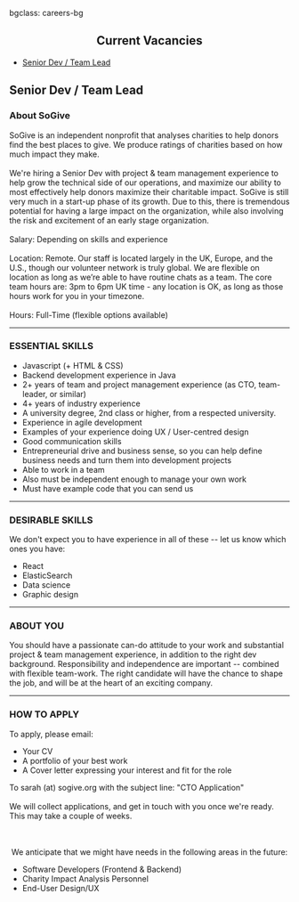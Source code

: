 bgclass: careers-bg

<div class="careers-bg">
</div>

<div class="col-md-12">
	<center>
		<H2>Current Vacancies</H2>
	</center>
</div>

<div class="col-md-12">
	<div class="col-md-offset-2 col-md-8">
		<ul class="nav nav-tabs" role="tablist">
			<li role="presentation" class="active">
				<a href="#senior-dev--team-lead" aria-controls="senior-dev--team-lead" role="tab" data-toggle="tab">Senior Dev / Team Lead</a>
			</li>
		</ul>
		<div class="tab-content">
			<div id="Director" class="tab-pane fade in active" role="tabpanel">
				<H2>Senior Dev / Team Lead</H2>
				<H3>About SoGive</H3>
				<span class="font-18 black-font">
					SoGive is an independent nonprofit that analyses charities to help donors find the best places to give. We produce ratings of charities based on how much impact they make.
					<br>
					<br>
					We're hiring a Senior Dev with project & team management experience to help grow the technical side of our operations, and maximize our ability to most effectively help donors maximize their charitable impact. SoGive is still very much in a start-up phase of its growth. Due to this, there is tremendous potential for having a large impact on the organization, while also involving the risk and excitement of an early stage organization.
					<br>
					<br>
					Salary: Depending on skills and experience
					<br>
					<br>
					Location: Remote. Our staff is located largely in the UK, Europe, and the U.S., though our volunteer network is truly global. We are flexible on location as long as we’re able to have routine chats as a team. The core team hours are: 3pm to 6pm UK time - any location is OK, as long as those hours work for you in your timezone.
					<br>
					<br>
					Hours: Full-Time (flexible options available)
				</span>
				<hr>
				<H3>ESSENTIAL SKILLS</H3>
				<span class="font-18 black-font">
					<ul class="font-18 black-font">
						<li>
							Javascript (+ HTML & CSS)
						</li>
						<li>
							Backend development experience in Java
						</li>
						<li>
							2+ years of team and project management experience (as CTO, team-leader, or similar)
						</li>
						<li>
							4+ years of industry experience
						</li>
						<li>
							A university degree, 2nd class or higher, from a respected university. 
						</li>
						<li>
							Experience in agile development
						</li>
						<li>
							Examples of your experience doing UX / User-centred design
						</li>
						<li>
							Good communication skills
						</li>
						<li>
							Entrepreneurial drive and business sense, so you can help define business needs and turn them into development projects
						</li>
						<li>
							Able to work in a team
						</li>
						<li>
							Also must be independent enough to manage your own work
						</li>
						<li>
							Must have example code that you can send us
						</li>
					</ul>
				</span>
								<hr>
				<H3>DESIRABLE SKILLS</H3>
				<span class="font-18 black-font">
					We don't expect you to have experience in all of these -- let us know which ones you have:
					<ul class="font-18 black-font">
						<li>
							React
						</li>
						<li>
							ElasticSearch
						</li>
						<li>
							Data science
						</li>
						<li>
							Graphic design
						</li>
					</ul>
				</span>
				<hr>
				<H3>ABOUT YOU</H3>
				<span class="font-18 black-font">
					You should have a passionate can-do attitude to your work and substantial project & team management experience, in addition to the right dev background. Responsibility and independence are important -- combined with flexible team-work. The right candidate will have the chance to shape the job, and will be at the heart of an exciting company.
				</span>
				<hr>
				<H3>HOW TO APPLY</H3>
				<span class="font-18 black-font">
					To apply, please email:
					<ul class="font-18 black-font">
						<li>
							Your CV
						</li>
						<li>
							A portfolio of your best work
						</li>
						<li>
							A Cover letter expressing your interest and fit for the role
						</li>
					</ul>
					To <span class='email' name='sarah' domain='sogive.org'>sarah (at) sogive.org</span> with the subject line: "CTO Application"
					<br>
					<br>
					We will collect applications, and get in touch with you once we're ready. This may take a couple of weeks.
				</span>
			</div>
		</div>
		<br>
		<br>
		<p class="sogive-text-body">
			<center>
				We anticipate that we might have needs in the following areas in the future:
			</center>
			<ul>
				<li>
					Software Developers (Frontend &amp; Backend)
				</li>
				<li>
					Charity Impact Analysis Personnel
				</li>
				<li>
					End-User Design/UX
				</li>
			</ul>
		</p>
		<!-- <ul class="nav nav-tabs" role="tablist">
			<li role="presentation" class="active">
				<a href="#Director" aria-controls="Director" role="tab" data-toggle="tab">Director</a>
			</li>
			<li role="presentation">
				<a href="#Senior-Analyst" aria-controls="Senior-Analyst" role="tab" data-toggle="tab">Senior Analyst</a>
			</li>
		</ul>
		<div class="tab-content">
			<div id="Director" class="tab-pane fade in active" role="tabpanel">
				<H2>Director of SoGive</H2>
				<H3>About SoGive</H3>
				<span class="font-18 black-font">
					SoGive is a volunteer-driven organisation which <b>analyses charities</b> and makes that analysis freely available on our website. Our mission is to help donors do more good with their donations.
					<br>
					<br>
					Our analytical method involves applying what we call the <b>SoGive two-question method</b>, a charity analysis approach which focuses on cost-effectiveness.
					<br>
					<br>
					Our approach has similarities with that followed by charity analysis organisations like GiveWell and Founders Pledge.
					<br>
					<br>
					We differentiate by applying a rating to a <b>very broad range</b> of charities, covering almost all of the large charities in the UK, many small charities and several internationally.
					<br>
					<br>
					We currently move over <b>£1m</b> pa, most of which comes from a very small number of major donors. We also provide some support to fundraising events. We plan to grow this donor base.
					<br>
					<br>
					Our <b>key priorities</b> for the next 12 months are transforming our website, continuing to expand our (already substantial) analysis of charities, reaching more donors, and continuing to strengthen our team of volunteer analysts.
				</span>
				<hr>
				<H3>What the role will involve</H3>
				<span class="font-18 black-font">
					<ul class="font-18 black-font">
						<li>
							Set and manage strategic direction; strategy to be created with input from SoGive’s founder Sanjay Joshi, and in consultation with the wider SoGive team. This includes developing/improving processes for assessing SoGive’s own impact
						</li>
						<li>
							Oversee analysis work, including SoGive’s broad and shallow charity analysis, SoGive’s in-depth charity/intervention/cause area analysis, and SoGive’s moral weights analysis. Strengthen existing processes for ensuring consistency of analysis quality, writing style, and how the information is presented on the SoGive website
						</li>
						<li>
							Overseeing the analysis work also involves overseeing the SoGive charity analysis volunteer team; currently c15 volunteers working 1 day per week
						</li>
						<li>
							Maintain relationships with the handful of major donors and partner organisations whose donations are influenced by SoGive’s analysis; ensure that donations made achieve excellent impact to the maximum extent possible
						</li>
						<li>
							Maintain relationships with other charity analysis organisations
						</li>
						<li>
							Oversee outreach work, including oversight of digital marketing work, email outreach, and PR
						</li>
						<li>
							Oversee, and (at first) perform operational tasks, including financial management, and governance tasks relating to SoGive’s yet-to-be-created charity entity
						</li>
						<li>
							Anticipate future staffing needs and fundraise to meet them
						</li>
					</ul>
				</span>
				<hr>
				<H3>Experience</H3>
				<span class="font-18 black-font">
					<table class="career-table">
						<tr class="header-row career-table">
							<th class="career-table">
								Requirement
							</th>
							<th class="career-table">
								Essential
							</th>
							<th class="career-table">
								Desirable
							</th>
						</tr>
						<tr class="career-table">
							<td class="career-table">
								Strong project execution capability
							</td>
							<td class="career-table">
								Ability to talk about past projects delivered credibly
							</td>
							<td class="career-table">
								Robust track record of senior experience delivering several projects to a high standard
							</td>
						</tr>
						<tr class="career-table">
							<td class="career-table">
								Person management skills
							</td>
							<td class="career-table">
								Apitude for providing leadership
							</td>
							<td class="career-table">
								Strong experience managing many staff and/or volunteers
							</td>
						</tr>
						<tr class="career-table">
							<td class="career-table">
								Client management skills
							</td>
							<td class="career-table">
								Credible in a formal meeting setting, able to understand the needs of high net worth people
							</td>
							<td class="career-table">
								Experienced in managing critical client relationships at a senior level
							</td>
						</tr>
						<tr  class="career-table">
							<td  class="career-table">
								Analytical skills
							</td>
							<td  class="career-table">
								Ability to understand nuanced analytical concepts having had them explained; ability to discuss analysis credibly when internal experts provide the thought leadership. Know when to defer to internal experts
							</td>
							<td  class="career-table">
								Strong analytical thought leadership; ability to guide on nuanced topics like RCTs, meta-studies; ability to use your own thought leadership to identify an analytical path where it’s not clear; strong judgement
							</td>
						</tr>
						<tr  class="career-table">
							<td  class="career-table">
								Fundraising ability
							</td>
							<td  class="career-table">
								-
							</td>
							<td  class="career-table">
								Experience applying for and receiving funds
							</td>
						</tr>
						<tr  class="career-table">
							<td  class="career-table">
								Ability to grow an organisation
							</td>
							<td  class="career-table">
								-
							</td>
							<td  class="career-table">
								Strong past experience of growing an organisation, preferably including experience of founding a successful startup
							</td>
						</tr>
						<tr  class="career-table">
							<td  class="career-table">
								Website development/design/UX
							</td>
							<td  class="career-table">
								-
							</td>
							<td  class="career-table">
								Some knowledge of User Experience (UX) or design would add value
							</td>
						</tr>
						<tr  class="career-table">
							<td  class="career-table">
								Digital marketing
							</td>
							<td  class="career-table">
								-
							</td>
							<td  class="career-table">
								Some knowledge of google ads or other digital marketing would add value
							</td>
						</tr>
						<tr  class="career-table">
							<td  class="career-table">
								Ability to work with a broad international team
							</td>
							<td  class="career-table">
								-
							</td>
							<td  class="career-table">
								Experience working across cultures would be a bonus
							</td>
						</tr>
					</table>
				</span>
				<hr>
				<H3>Work schedule / compensation / location</H3>
				<span class="font-18 black-font">
					<ul class="font-18 black-font">
						<li>
							The role is envisaged as full-time
						</li>
						<li>
							With the right combination of applicants, it may be possible to split the role into a part-time lead analyst role and a part-time Director role. If you are interested in an opportunity like this, please state this in your covering letter
						</li>
						<li>
							The salary for the full time role is &pound;30k-&pound;50k, depending on experience
						</li>
						<li>
							The role will initially be a 12-month contract, extendable depending on SoGive’s growth and performance over this period
						</li>
						<li>
							We are fairly flexible on location; our most important clients are in London, and a successful candidate should be ready to at least travel to London occasionally; however otherwise an ability to manage a team remotely will suffice
						</li>
						<li>
							The role would suit a flexible worker. There are no fixed hours. Requirement to be flexible to work outside 9-5 given that some of the team are volunteers who may have day jobs
						</li>
						<li>
							Support available: a catch-up call once a week with SoGive founder and current CEO will be provided
						</li>
					</ul>
				</span>
				<hr>
				<H3>Application process</H3>
				<span class="font-18 black-font">
					Please contact Sanjay on <span class='email' name='sanjay' domain='sogive.org'>sanjay (at) sogive.org</span> including a CV and covering letter and say how you found out about the role. The recruitment process will also include interviews conducted via Zoom/video call and an analysis task.
				</span>
				<hr>
				<span class="font-18 black-font">
					The deadline for applications is 23:59 UTC+01:00 on Tuesday 30th March.
				</span>
			</div>
			<div id="Senior-Analyst" class="tab-pane fade" role="tabpanel">
				<H2>Senior Analyst</H2>
				<H3>About SoGive</H3>
				<span class="font-18 black-font">
					SoGive is a volunteer-driven organisation which <b>analyses charities</b> and makes that analysis freely available on our website. Our mission is to help donors do more good with their donations.
					<br>
					<br>
					Our analytical method involves applying what we call the <b>SoGive two-question method</b>, a charity analysis approach which focuses on cost-effectiveness.
					<br>
					<br>
					Our approach has similarities with that followed by charity analysis organisations like GiveWell and Founders Pledge.
					<br>
					<br>
					We differentiate by applying a rating to a <b>very broad range</b> of charities, covering almost all of the large charities in the UK, many small charities and several internationally.
					<br>
					<br>
					We currently move over <b>£1m</b> pa, most of which comes from a very small number of major donors. We also provide some support to fundraising events. We plan to grow this donor base.
					<br>
					<br>
					Our <b>key priorities</b> for the next 12 months are transforming our website, continuing to expand our (already substantial) analysis of charities, reaching more donors, and continuing to strengthen our team of volunteer analysts.
				</span>
				<hr>
				<H3>What the role will involve</H3>
				<span class="font-18 black-font">
					<ul class="font-18 black-font">
						<li>
							Take senior-level ownership for SoGive’s analytical output. This includes:
							<ul class="font-18 black-font">
								<li>
									Overseeing several hundred “broad and shallow” charity reviews, which will have been conducted by SoGive’s volunteers; this also involves providing feedback to volunteers
								</li>
								<li>
									Overseeing or producing some in-depth reports on effective giving, specific charities and cause areas
								</li>
								<li>
									Overseeing and being actively involved in SoGive’s moral weights research, which may involve conducting primary research and getting it published
								</li>
							</ul>
						</li>
						<li>
							Have a strong handle on SoGive’s analytical methodology and writing style, and liaise with the Director to ensure that the way the information is presented on the website strikes the right balance of conveying insights succinctly and providing the full detail around caveats and assumptions
						</li>
						<li>
							Provide day-to-day support to the volunteer analyst team (currently c15 analysts spread across many countries and timezones)
						</li>
						<li>
							Ensure that meetings with key stakeholders function effectively, especially the charities being reviewed and the major donors that SoGive works with
						</li>
						<li>
							Liaise with the Director to ensure that the staffing of the SoGive analysis function is adequate
						</li>
					</ul>
				</span>
				<hr>
				<H3>Experience</H3>
				<span class="font-18 black-font">
					<table class="career-table">
						<tr class="header-row career-table">
							<th class="career-table">
								Requirement
							</th>
							<th class="career-table">
								Essential
							</th>
							<th class="career-table">
								Desirable
							</th>
						</tr>
						<tr class="career-table">
							<td class="career-table">
								Analytical skills
							</td>
							<td class="career-table">
								Ability to use your own thought leadership to identify an analytical path where it’s not clear, and provide clarity for more junior analysts; strong judgement.
							</td>
							<td class="career-table">
								Strong track record of analytical thought leadership that is sufficiently distinctive that your name is well-recognised (e.g. in the Effective Altruism community)
							</td>
						</tr>
						<tr class="career-table">
							<td class="career-table">
								Statistical knowledge
							</td>
							<td class="career-table">
								Familiarity with p-values
							</td>
							<td class="career-table">
								Confident with complex statistical issues such as how to amalgamate meta-studies
							</td>
						</tr>
						<tr class="career-table">
							<td class="career-table">
								Modelling capability
							</td>
							<td class="career-table">
								Confident with taking a qualitative description of an activity and creating a cost-effectiveness model
							</td>
							<td class="career-table">
								Very seasoned at creating cost-effectiveness models and robust experience on making models have a consistent style
							</td>
						</tr>
						<tr  class="career-table">
							<td  class="career-table">
								Person management skills
							</td>
							<td  class="career-table">
								Ability to delegate and support others
							</td>
							<td  class="career-table">
								Experience managing staff and/or volunteers
							</td>
						</tr>
						<tr  class="career-table">
							<td  class="career-table">
								Client management skills
							</td>
							<td  class="career-table">
								Credible in a formal meeting setting
							</td>
							<td  class="career-table">
								Senior client relationship experience, including ability to understand the needs of high net worth people
							</td>
						</tr>
						<tr  class="career-table">
							<td  class="career-table">
								Strong project execution capability 
							</td>
							<td  class="career-table">
								Ability to talk about past projects delivered credibly
							</td>
							<td  class="career-table">
								Good track record of delivering projects to a good standard
							</td>
						</tr>
						<tr  class="career-table">
							<td  class="career-table">
								Ability to work with a broad international team
							</td>
							<td  class="career-table">
								-
							</td>
							<td  class="career-table">
								Experience working across cultures would be a bonus
							</td>
						</tr>
					</table>
				</span>
				<hr>
				<H3>Work schedule / compensation / location</H3>
				<span class="font-18 black-font">
					<ul class="font-18 black-font">
						<li>
							The role is envisaged as full-time
						</li>
						<li>
							With the right combination of applicants, it may be possible for the role to be part-time. If you are interested in an opportunity like this, please state this in your covering letter
						</li>
						<li>
							The salary for the full time role is &pound;30k-&pound;50k, depending on experience
						</li>
						<li>
							The role will initially be a 12-month contract, extendable depending on SoGive’s growth and performance over this period
						</li>
						<li>
							We are fairly flexible on location; our most important clients are in London, and a successful candidate should be ready to at least travel to London occasionally; however otherwise an ability to interact with donors and teammates remotely will suffice.
						</li>
						<li>
							The role would suit a flexible worker. There are no fixed hours. Requirement to be flexible to work outside 9-5 given that some of the team are volunteers who may have day jobs. The role is remote.
						</li>
						<li>
							This role will report to the SoGive Director (also being recruited currently); analytical support will be available from SoGive’s founder Sanjay Joshi
						</li>
					</ul>
				</span>
				<hr>
				<H3>Application process</H3>
				<span class="font-18 black-font">
					Please contact Sanjay on <span class='email' name='sanjay' domain='sogive.org'>sanjay (at) sogive.org</span> including a CV and covering letter and say how you found out about the role. The recruitment process will also include interviews conducted via Zoom/video call and an analysis task.
				</span>
				<hr>
				<span class="font-18 black-font">
					The deadline for applications is 23:59 UTC+01:00 on Tuesday 30th March.
				</span>
			</div>
		</div>
		<p class="sogive-text-body">
			If you are passionate about SoGive's work and think you may want to work with us, feel free to reach out to Sanjay: : <span class='email' name='sanjay' domain='sogive.org'>sanjay (at) sogive.org</span> to arrange a conversation.
		</p> -->
	</div>
</div>